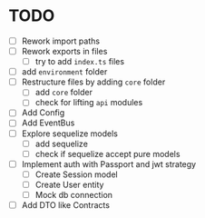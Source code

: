 # TODO

- [ ] Rework import paths
- [ ] Rework exports in files
  - [ ] try to add `index.ts` files
- [ ] add `environment` folder
- [ ] Restructure files by adding `core` folder
  - [ ] add `core` folder
  - [ ] check for lifting `api` modules
- [ ] Add Config
- [ ] Add EventBus
- [ ] Explore sequelize models
  - [ ] add sequelize
  - [ ] check if sequelize accept pure models
- [ ] Implement auth with Passport and jwt strategy
  - [ ] Create Session model
  - [ ] Create User entity
  - [ ] Mock db connection
- [ ] Add DTO like Contracts